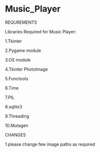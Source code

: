 # Music_Player
REQUREMENTS


Libraries Required for Music Player:

1.Tkinter

2.Pygame module

3.OS module

4.Tkinter PhotoImage

5.Functools

6.Time

7.PIL 

8.sqlite3

9.Threading

10.Mutagen


CHANGES


1.please change few image paths as required 
